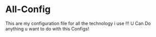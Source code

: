 # All-Config


This are my configuration file for all the technology i use !!!
U Can Do anything u want to do with this  Configs!
